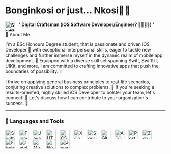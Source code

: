 # Bonginkosi or just... Nkosi🤴🏾

**'<img align="left" alt= "Swift" width="30px" style="padding-right:10px" src="https://cdn.jsdelivr.net/gh/devicons/devicon@latest/icons/apple/apple-original.svg" /> Digital Craftsman (iOS Software Developer/Engineer? 🤔🤷🏾‍♂️) '**

👋 About Me

I'm a BSc Honours Degree student, that is passionate and driven iOS Developer 📱 with exceptional interpersonal skills, eager to tackle new challenges and further immerse myself in the dynamic realm of mobile app development. 🚀 Equipped with a diverse skill set spanning Swift, SwiftUI, UIKit, and more, I am committed to crafting innovative apps that push the boundaries of possibility. 💡

I thrive on applying general business principles to real-life scenarios, conjuring creative solutions to complex problems. 🎨 If you're seeking a results-oriented, highly skilled iOS Developer to bolster your team, let's connect! 🤝 Let's discuss how I can contribute to your organization's success. 🌟

---

### 🧰 Languages and Tools 
 
  <img align="left" alt= "Swift" width="30px" style="padding-right:10px" src="https://cdn.jsdelivr.net/gh/devicons/devicon@latest/icons/swift/swift-original.svg" />
  <img align="left" alt= "Figma" width="30px" style="padding-right:10px" src="https://cdn.jsdelivr.net/gh/devicons/devicon@latest/icons/figma/figma-original.svg" />
  <img align="left" alt= "Javascript" width="30px" style="padding-right:10px" src="https://cdn.jsdelivr.net/gh/devicons/devicon@latest/icons/javascript/javascript-plain.svg" />
  <img align="left" alt= "HTML" width="30px" style="padding-right:10px" src="https://cdn.jsdelivr.net/gh/devicons/devicon@latest/icons/html5/html5-original.svg" />
  <img align="left" alt= "CSS" width="30px" style="padding-right:10px" src="https://cdn.jsdelivr.net/gh/devicons/devicon@latest/icons/css3/css3-plain-wordmark.svg"/>
  <img align="left" alt= "XCode IDE" width="30px" style="padding-right:10px" src="https://cdn.jsdelivr.net/gh/devicons/devicon@latest/icons/xcode/xcode-original.svg" /> 
  <img align="left" alt= "SourceTree" width="30px" style="padding-right:10px" src="https://cdn.jsdelivr.net/gh/devicons/devicon@latest/icons/sourcetree/sourcetree-original-wordmark.svg" />
  <img align="left" alt= "GitHub" width="30px" style="padding-right:10px" src="https://cdn.jsdelivr.net/gh/devicons/devicon@latest/icons/github/github-original-wordmark.svg" />
  <img align="left" alt= "ATOM Editor" width="30px" style="padding-right:10px" src="https://cdn.jsdelivr.net/gh/devicons/devicon@latest/icons/atom/atom-original.svg" />
  <img align="left" alt= "Postman" width="30px" style="padding-right:10px" src="https://cdn.jsdelivr.net/gh/devicons/devicon@latest/icons/postman/postman-original.svg"/>          
  <img align="left" alt= "Zsh" width="30px" style="padding-right:10px" src="https://cdn.jsdelivr.net/gh/devicons/devicon@latest/icons/ohmyzsh/ohmyzsh-original.svg" />
  <img align="left" alt= "Firebase" width="30px" style="padding-right:10px" src="https://cdn.jsdelivr.net/gh/devicons/devicon@latest/icons/firebase/firebase-original-wordmark.svg" />
  <img align="left" alt= "Intellij" width="30px" style="padding-right:10px" src="https://cdn.jsdelivr.net/gh/devicons/devicon@latest/icons/intellij/intellij-original.svg" />        
  <img align="left" alt= "MongoDB" width="30px" style="padding-right:10px" src="https://cdn.jsdelivr.net/gh/devicons/devicon@latest/icons/mongodb/mongodb-original-wordmark.svg" />
  <img align="left" alt= "Nodejs" width="30px" style="padding-right:10px" src="https://cdn.jsdelivr.net/gh/devicons/devicon@latest/icons/nodejs/nodejs-original-wordmark.svg" />    
  <img align="left" alt= "Java" width="30px" style="padding-right:10px" src="https://cdn.jsdelivr.net/gh/devicons/devicon@latest/icons/java/java-original-wordmark.svg" />
                              
  #      
       
          
          
